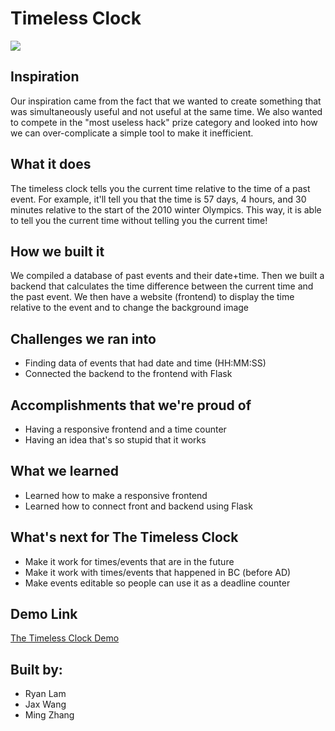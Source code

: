 # Timeless Clock
![](https://github.com/ryan-lam/TimelessClock/blob/main/logo.jpg)
## Inspiration
Our inspiration came from the fact that we wanted to create something that was simultaneously useful and not useful at the same time. We also wanted to compete in the "most useless hack" prize category and looked into how we can over-complicate a simple tool to make it inefficient.

## What it does
The timeless clock tells you the current time relative to the time of a past event. For example, it'll tell you that the time is 57 days, 4 hours, and 30 minutes relative to the start of the 2010 winter Olympics. This way, it is able to tell you the current time without telling you the current time!

## How we built it
We compiled a database of past events and their date+time. Then we built a backend that calculates the time difference between the current time and the past event. We then have a website (frontend) to display the time relative to the event and to change the background image

## Challenges we ran into
- Finding data of events that had date and time (HH:MM:SS)
- Connected the backend to the frontend with Flask

## Accomplishments that we're proud of
- Having a responsive frontend and a time counter
- Having an idea that's so stupid that it works

## What we learned
- Learned how to make a responsive frontend
- Learned how to connect front and backend using Flask

## What's next for The Timeless Clock
- Make it work for times/events that are in the future
- Make it work with times/events that happened in BC (before AD)
- Make events editable so people can use it as a deadline counter

## Demo Link
[The Timeless Clock Demo](https://youtu.be/C5vK3TcPIcA)

## Built by:
- Ryan Lam
- Jax Wang
- Ming Zhang
